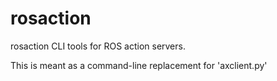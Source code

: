 rosaction
=========

rosaction CLI tools for ROS action servers.

This is meant as a command-line replacement for 'axclient.py'
